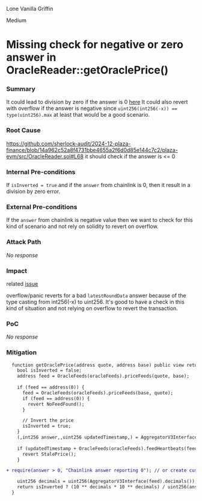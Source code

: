 Lone Vanilla Griffin

Medium

# Missing check for negative or zero answer in OracleReader::getOraclePrice()

### Summary

It could lead to division by zero if the answer is 0 [here](https://github.com/sherlock-audit/2024-12-plaza-finance/blob/14a962c52a8f4731bbe4655a2f6d0d85e144c7c2/plaza-evm/src/OracleReader.sol#L75)
It could also revert with overflow if the answer is negative since `uint256(int256(-x)) == type(uint256).max` at least that would be a good scenario.

### Root Cause

https://github.com/sherlock-audit/2024-12-plaza-finance/blob/14a962c52a8f4731bbe4655a2f6d0d85e144c7c2/plaza-evm/src/OracleReader.sol#L68 it should check if the answer is <= 0

### Internal Pre-conditions

If `isInverted = true` and if the `answer` from chainlink is 0, then it result in a division by zero error.

### External Pre-conditions

If the `answer` from chainlink is negative value then we want to check for this kind of scenario and not rely on solidity to revert on overflow.

### Attack Path

_No response_

### Impact

related [issue](https://github.com/sherlock-audit/2023-02-blueberry-judging/issues/94)

overflow/panic reverts for a bad `latestRoundData` answer because of the type casting from int256(-x) to uint256. It's good to have a check in this kind of situation and not relying on overflow to revert the transaction.

### PoC

_No response_

### Mitigation

```diff
  function getOraclePrice(address quote, address base) public view returns(uint256) {
    bool isInverted = false;
    address feed = OracleFeeds(oracleFeeds).priceFeeds(quote, base);
    
    if (feed == address(0)) {
      feed = OracleFeeds(oracleFeeds).priceFeeds(base, quote);
      if (feed == address(0)) {
        revert NoFeedFound();
      }

      // Invert the price
      isInverted = true;
    }
    (,int256 answer,,uint256 updatedTimestamp,) = AggregatorV3Interface(feed).latestRoundData();
    
    if (updatedTimestamp + OracleFeeds(oracleFeeds).feedHeartbeats(feed) < block.timestamp) {
      revert StalePrice();
    }

+ require(answer > 0, "Chainlink answer reporting 0"); // or create custom error(better idea)

    uint256 decimals = uint256(AggregatorV3Interface(feed).decimals());
    return isInverted ? (10 ** decimals * 10 ** decimals) / uint256(answer) : uint256(answer);
  }
```